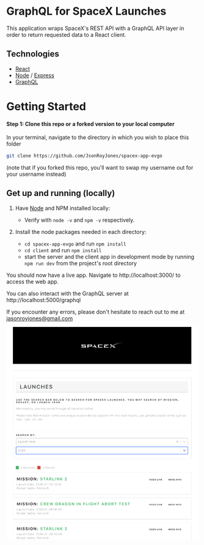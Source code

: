 # GraphQL for SpaceX Launches

This application wraps SpaceX's REST API with a GraphQL API layer in order to return requested data to a React client.

## Technologies

- [React](https://reactjs.org/docs/getting-started.html)
- [Node](https://nodejs.org/en/) / [Express](https://expressjs.com/en/starter/installing.html)
- [GraphQL](https://www.howtographql.com/graphql-js/1-getting-started/)

# Getting Started

#### Step 1: Clone this repo or a forked version to your local computer

In your terminal, navigate to the directory in which you wish to place this folder

```bash
git clone https://github.com/JsonRoyJones/spacex-app-evgo
```
(note that if you forked this repo, you'll want to swap my username out for your username instead)

## Get up and running (locally)

1. Have [Node](https://nodejs.org/en/download/) and NPM installed locally:

   - Verify with `node -v` and `npm -v` respectively.

1. Install the node packages needed in each directory:

   - `cd spacex-app-evgo` and run `npm install`
   - `cd client` and run `npm install`
   - start the server and the client app in development mode by running `npm run dev` from the project's root directory

You should now have a live app. Navigate to http://localhost:3000/ to access the web app.

You can also interact with the GraphQL server at http://localhost:5000/graphql

If you encounter any errors, please don't hesitate to reach out to me at jasonroyjones@gmail.com

![Web App Screengrab](./web_app_screenshot.png)

